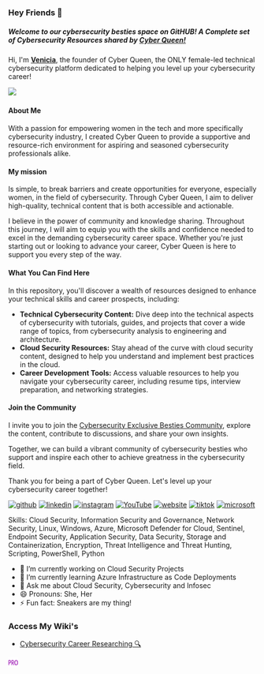 ### Hey Friends 🌸
##### Welcome to our cybersecurity besties space on GitHUB! A Complete set of Cybersecurity Resources shared by [Cyber Queen!](https://youtu.be/xjm2xrkRP8Y)

Hi, I'm [**Venicia**](https://www.linkedin.com/in/veniciasolomons/), the founder of Cyber Queen, the ONLY female-led technical cybersecurity platform dedicated to helping you level up your cybersecurity career!

![](https://media.licdn.com/dms/image/v2/D4D16AQF3dDFXzOwVaw/profile-displaybackgroundimage-shrink_350_1400/profile-displaybackgroundimage-shrink_350_1400/0/1724242739014?e=1730332800&v=beta&t=oHKwkj3h7Gevd332FSQHp7JFo2lqn63TaREmElGnFaM)

#### About Me

With a passion for empowering women in the tech and more specifically cybersecurity industry, I created Cyber Queen to provide a supportive and resource-rich environment for aspiring and seasoned cybersecurity professionals alike. 

#### My mission

Is simple, to break barriers and create opportunities for everyone, especially women, in the field of cybersecurity. Through Cyber Queen, I aim to deliver high-quality, technical content that is both accessible and actionable.

I believe in the power of community and knowledge sharing. Throughout this journey, I will aim to equip you with the skills and confidence needed to excel in the demanding cybersecurity career space. Whether you're just starting out or looking to advance your career, Cyber Queen is here to support you every step of the way.

#### What You Can Find Here

In this repository, you'll discover a wealth of resources designed to enhance your technical skills and career prospects, including:

- **Technical Cybersecurity Content:** Dive deep into the technical aspects of cybersecurity with tutorials, guides, and projects that cover a wide range of topics, from cybersecurity analysis to engineering and architecture. 
- **Cloud Security Resources:** Stay ahead of the curve with cloud security content, designed to help you understand and implement best practices in the cloud.
- **Career Development Tools:** Access valuable resources to help you navigate your cybersecurity career, including resume tips, interview preparation, and networking strategies.

#### Join the Community

I invite you to join the [Cybersecurity Exclusive Besties Community](https://www.skool.com/cyberqueen/about), explore the content, contribute to discussions, and share your own insights. 

Together, we can build a vibrant community of cybersecurity besties who support and inspire each other to achieve greatness in the cybersecurity field.

Thank you for being a part of Cyber Queen. Let's level up your cybersecurity career together! 

[<img src='https://cdn.jsdelivr.net/npm/simple-icons@3.0.1/icons/github.svg' alt='github' height='30'>](https://github.com/yourcybersecuritybestie)  [<img src='https://cdn.jsdelivr.net/npm/simple-icons@3.0.1/icons/linkedin.svg' alt='linkedin' height='30'>](https://www.linkedin.com/in/veniciasolomons/)  [<img src='https://cdn.jsdelivr.net/npm/simple-icons@3.0.1/icons/instagram.svg' alt='instagram' height='30'>](https://www.instagram.com/@cyber.queen_/)  [<img src='https://cdn.jsdelivr.net/npm/simple-icons@3.0.1/icons/youtube.svg' alt='YouTube' height='30'>](https://www.youtube.com/channel/@cyber.queen_)  [<img src='https://cdn.jsdelivr.net/npm/simple-icons@3.0.1/icons/icloud.svg' alt='website' height='30'>](www.cyberqueen.org)  [<img src='https://cdn.jsdelivr.net/npm/simple-icons@3.0.1/icons/tiktok.svg' alt='tiktok' height='30'>](https://www.tiktok.com/@cyber.queen_)  [<img src='https://cdn.jsdelivr.net/npm/simple-icons@3.0.1/icons/microsoft.svg' alt='microsoft' height='30'>](https://mvp.microsoft.com/en-US/MVP/profile/af437687-95fb-ed11-8f6d-000d3a560942)  

Skills: Cloud Security, Information Security and Governance, Network Security, Linux, Windows, Azure, Microsoft Defender for Cloud, Sentinel, Endpoint Security, Application Security, Data Security, Storage and Containerization, Encryption, Threat Intelligence and Threat Hunting, Scripting, PowerShell, Python   

- 🔭 I’m currently working on Cloud Security Projects 
- 🌱 I’m currently learning Azure Infrastructure as Code Deployments 
- 💬 Ask me about Cloud Security, Cybersecurity and Infosec 
- 😄 Pronouns: She, Her 
- ⚡ Fun fact: Sneakers are my thing!

### Access My Wiki's
* [Cybersecurity Career Researching 🔍](https://github.com/YourCybersecurityBestie/YourCybersecurityBestie/wiki/Cybersecurity-Career-Researching-%F0%9F%94%8D)

<a href='https://github.com/pricing'><img src='https://raw.githubusercontent.com/acervenky/animated-github-badges/master/assets/pro.gif' width='20' height='20'></a> 


